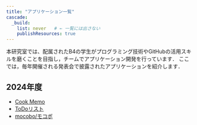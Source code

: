 ```yaml
---
title: "アプリケーション一覧"
cascade:
  _build:
    list: never   # ← 一覧には出さない
    publishResources: true
---
```


本研究室では、配属されたB4の学生がプログラミング技術やGitHubの活用スキルを磨くことを目指し，チームでアプリケーション開発を行っています．
ここでは，毎年開催される発表会で披露されたアプリケーションを紹介します．

## 2024年度
- [Cook Memo](2024/cook_memo/)
- [ToDoリスト](2024/to_do_app/)
- [mocobo/モコボ](2024/my_own_cook_book/)
